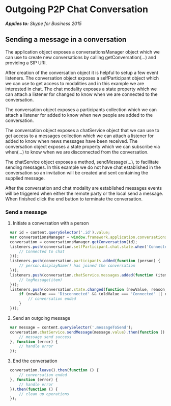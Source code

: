 
# Outgoing P2P Chat Conversation


 _**Applies to:** Skype for Business 2015_

## Sending a message in a conversation

The application object exposes a conversationsManager object which we can use to create new conversations by calling getConversation(...) and providing a SIP URI.

After creation of the conversation object it is helpful to setup a few event listeners. The conversation object exposes a selfParticipant object which we can use to get access to modalities and in this example we are interested in chat.
The chat modality exposes a state property which we can attach a listener for changed to know when we are connected to the conversation.

The conversation object exposes a participants collection which we can attach a listener for added to know when new people are added to the conversation.

The conversation object exposes a chatService object that we can use to get access to a messages collection which we can attach a listener for added to know when news messages have been received.
The conversation object exposes a state property which we can subscribe via when(...) to know when we are disconnected from the conversation.

The chatService object exposes a method, sendMessage(...), to facilitate sending messages. In this example we do not have chat established in the conversation so an invitation will be created and sent containing the supplied message.

After the conversation and chat modality are established messages events will be triggered when either the remote party or the local send a message. When finished click the end button to terminate the conversation.


### Send a message

1. Initiate a conversation with a person 

  ```js
    var id = content.querySelector('.id').value;
    var conversationsManager = window.framework.application.conversationsManager;
    conversation = conversationsManager.getConversation(id);
    listeners.push(conversation.selfParticipant.chat.state.when('Connected', function () {
        // Connected to chat
    }));
    listeners.push(conversation.participants.added(function (person) {
        // person.displayName() has joined the conversation
    }));
    listeners.push(conversation.chatService.messages.added(function (item) {
        // logMessage(item)
    }));
    listeners.push(conversation.state.changed(function (newValue, reason, oldValue) {
        if (newValue === 'Disconnected' && (oldValue === 'Connected' || oldValue === 'Connecting')) {
            // conversation ended
        }
    }));
  ```

2. Send an outgoing message

  ```js
    var message = content.querySelector('.messageToSend');
    conversation.chatService.sendMessage(message.value).then(function () {
        // message send success
    }, function (error) {
        // handle error
    });
  ```

3. End the conversation

  ```js
    conversation.leave().then(function () {
        // conversation ended
    }, function (error) {
        // handle error
    }).then(function () {
        // clean up operations
    });
  ```